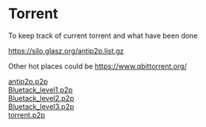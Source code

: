 # Torrent

To keep track of current torrent and what have been done


https://silo.glasz.org/antip2p.list.gz


Other hot places could be https://www.qbittorrent.org/

[antip2p.p2p](Blocklist/antip2p.p2p)  
[Bluetack_level1.p2p](Blocklist/Bluetack_level1.p2p)  
[Bluetack_level2.p2p](Blocklist/Bluetack_level2.p2p)  
[Bluetack_level3.p2p](Blocklist/Bluetack_level3.p2p)  
[torrent.p2p](Blocklist/torrent.p2p)
